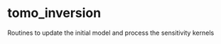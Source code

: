 tomo_inversion
==============

Routines to update the initial model and process the sensitivity kernels